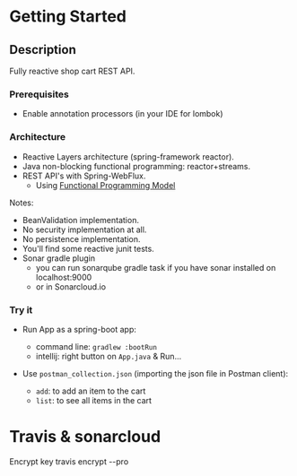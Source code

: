 # Getting Started

## Description

Fully reactive shop cart REST API.

### Prerequisites
- Enable annotation processors (in your IDE for lombok)

### Architecture
- Reactive Layers architecture (spring-framework reactor).
- Java non-blocking functional programming: reactor+streams.
- REST API's with Spring-WebFlux.
    - Using [Functional Programming Model](https://docs.spring.io/spring-framework/docs/5.0.0.BUILD-SNAPSHOT/spring-framework-reference/html/web-reactive.html#_functional_programming_model)

Notes:
- BeanValidation implementation.
- No security implementation at all.
- No persistence implementation.
- You'll find some reactive junit tests.
- Sonar gradle plugin
    - you can run sonarqube gradle task if you have sonar installed on localhost:9000
    - or in Sonarcloud.io
  
### Try it
- Run App as a spring-boot app:
    - command line: `gradlew :bootRun`
    - intellij: right button on `App.java` & Run...

- Use `postman_collection.json` (importing the json file in Postman client):
    - `add`: to add an item to the cart
    - `list`: to see all items in the cart

# Travis & sonarcloud

Encrypt key
    travis encrypt --pro <key>
    